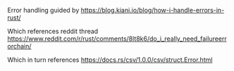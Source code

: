
Error handling guided by
https://blog.kiani.io/blog/how-i-handle-errors-in-rust/

Which references reddit thread
https://www.reddit.com/r/rust/comments/8lt8k6/do_i_really_need_failureerrorchain/

Which in turn references
https://docs.rs/csv/1.0.0/csv/struct.Error.html

